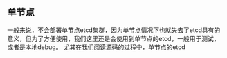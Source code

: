 ## 单节点

一般来说，不会部署单节点etcd集群，因为单节点情况下也就失去了etcd具有的意义，但为了方便使用，我们这里还是会使用到单节点的etcd，一般用于测试，或者是本地debug。 尤其在我们阅读源码的过程中，单节点的etcd 